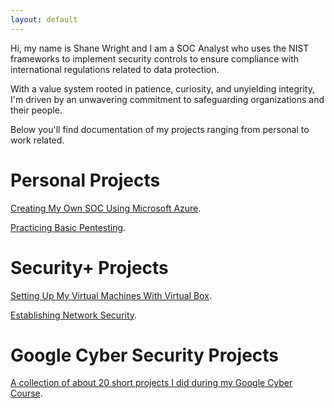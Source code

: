 ```yaml
---
layout: default
---
```


Hi, my name is Shane Wright and I am a SOC Analyst who uses the NIST frameworks to implement security controls to ensure compliance with international regulations related to data protection. 

With a value system rooted in patience, curiosity, and unyielding integrity, I'm driven by an unwavering commitment to safeguarding organizations and their people.

Below you'll find documentation of my projects ranging from personal to work related.

# Personal Projects

[Creating My Own SOC Using Microsoft Azure](soc.md).

[Practicing Basic Pentesting](pentest.md).

# Security+ Projects

[Setting Up My Virtual Machines With Virtual Box](virtualbox.md).

[Establishing Network Security](networks.md).

# Google Cyber Security Projects

[A collection of about 20 short projects I did during my Google Cyber Course](https://drive.google.com/drive/folders/1wpp0yInp7JdFHIChciaa0mnhdhfE97i8?usp=drive_link).
